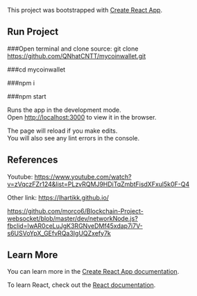 This project was bootstrapped with [Create React App](https://github.com/facebook/create-react-app).

## Run Project

###Open terminal and clone source: git clone https://github.com/QNhatCNTT/mycoinwallet.git

###cd mycoinwallet

###npm i

###npm start

Runs the app in the development mode.<br />
Open [http://localhost:3000](http://localhost:3000) to view it in the browser.

The page will reload if you make edits.<br />
You will also see any lint errors in the console.

## References

Youtube: https://www.youtube.com/watch?v=zVqczFZr124&list=PLzvRQMJ9HDiTqZmbtFisdXFxul5k0F-Q4

Other link: https://lhartikk.github.io/

https://github.com/morco6/Blockchain-Project-websocket/blob/master/dev/networkNode.js?fbclid=IwAR0ceLuJgK3RGNveDMf45xdap7i7V-s6USVoYpX_GEfvRQa3IgUQZxefy7k

## Learn More

You can learn more in the [Create React App documentation](https://facebook.github.io/create-react-app/docs/getting-started).

To learn React, check out the [React documentation](https://reactjs.org/).


